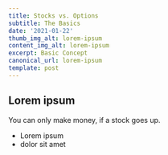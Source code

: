 ```yaml
---
title: Stocks vs. Options
subtitle: The Basics
date: '2021-01-22'
thumb_img_alt: lorem-ipsum
content_img_alt: lorem-ipsum
excerpt: Basic Concept
canonical_url: lorem-ipsum
template: post
---
```

## Lorem ipsum

You can only make money, if a stock goes up.

*   Lorem ipsum
*   dolor sit amet
